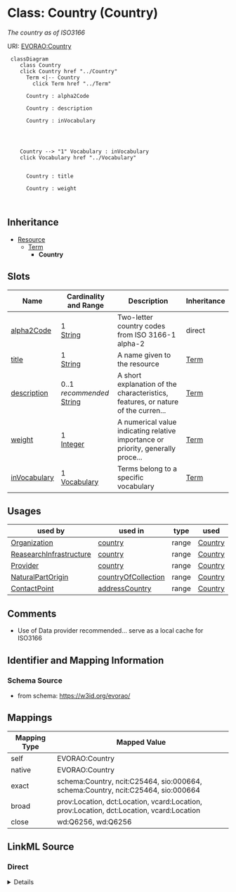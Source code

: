 

# Class: Country (Country) 


_The country as of ISO3166_





URI: [EVORAO:Country](https://w3id.org/evorao/Country)






```mermaid
 classDiagram
    class Country
    click Country href "../Country"
      Term <|-- Country
        click Term href "../Term"
      
      Country : alpha2Code
        
      Country : description
        
      Country : inVocabulary
        
          
    
    
    Country --> "1" Vocabulary : inVocabulary
    click Vocabulary href "../Vocabulary"

        
      Country : title
        
      Country : weight
        
      
```





## Inheritance
* [Resource](Resource.md)
    * [Term](Term.md)
        * **Country**



## Slots

| Name | Cardinality and Range | Description | Inheritance |
| ---  | --- | --- | --- |
| [alpha2Code](alpha2Code.md) | 1 <br/> [String](String.md) | Two-letter country codes from ISO 3166-1 alpha-2 | direct |
| [title](title.md) | 1 <br/> [String](String.md) | A name given to the resource | [Term](Term.md) |
| [description](description.md) | 0..1 _recommended_ <br/> [String](String.md) | A short explanation of the characteristics, features, or nature of the curren... | [Term](Term.md) |
| [weight](weight.md) | 1 <br/> [Integer](Integer.md) | A numerical value indicating relative importance or priority, generally proce... | [Term](Term.md) |
| [inVocabulary](inVocabulary.md) | 1 <br/> [Vocabulary](Vocabulary.md) | Terms belong to a specific vocabulary | [Term](Term.md) |





## Usages

| used by | used in | type | used |
| ---  | --- | --- | --- |
| [Organization](Organization.md) | [country](country.md) | range | [Country](Country.md) |
| [ReasearchInfrastructure](ReasearchInfrastructure.md) | [country](country.md) | range | [Country](Country.md) |
| [Provider](Provider.md) | [country](country.md) | range | [Country](Country.md) |
| [NaturalPartOrigin](NaturalPartOrigin.md) | [countryOfCollection](countryOfCollection.md) | range | [Country](Country.md) |
| [ContactPoint](ContactPoint.md) | [addressCountry](addressCountry.md) | range | [Country](Country.md) |






## Comments

* Use of Data provider recommended... serve as a local cache for ISO3166

## Identifier and Mapping Information







### Schema Source


* from schema: https://w3id.org/evorao/




## Mappings

| Mapping Type | Mapped Value |
| ---  | ---  |
| self | EVORAO:Country |
| native | EVORAO:Country |
| exact | schema:Country, ncit:C25464, sio:000664, schema:Country, ncit:C25464, sio:000664 |
| broad | prov:Location, dct:Location, vcard:Location, prov:Location, dct:Location, vcard:Location |
| close | wd:Q6256, wd:Q6256 |







## LinkML Source

<!-- TODO: investigate https://stackoverflow.com/questions/37606292/how-to-create-tabbed-code-blocks-in-mkdocs-or-sphinx -->

### Direct

<details>
```yaml
name: Country
description: The country as of ISO3166
title: Country
comments:
- Use of Data provider recommended... serve as a local cache for ISO3166
from_schema: https://w3id.org/evorao/
exact_mappings:
- schema:Country
- ncit:C25464
- sio:000664
- schema:Country
- ncit:C25464
- sio:000664
close_mappings:
- wd:Q6256
- wd:Q6256
broad_mappings:
- prov:Location
- dct:Location
- vcard:Location
- prov:Location
- dct:Location
- vcard:Location
is_a: Term
slots:
- alpha2Code
slot_usage:
  alpha2Code:
    name: alpha2Code
    description: Two-letter country codes from ISO 3166-1 alpha-2
    title: alpha 2 code
    exact_mappings:
    - geo:000000023
    close_mappings:
    - schema:addressCountry
    related_mappings:
    - obib:0000620
    - ncit:C54641
    domain_of:
    - Country
    range: string
    required: true
    multivalued: false

```
</details>

### Induced

<details>
```yaml
name: Country
description: The country as of ISO3166
title: Country
comments:
- Use of Data provider recommended... serve as a local cache for ISO3166
from_schema: https://w3id.org/evorao/
exact_mappings:
- schema:Country
- ncit:C25464
- sio:000664
- schema:Country
- ncit:C25464
- sio:000664
close_mappings:
- wd:Q6256
- wd:Q6256
broad_mappings:
- prov:Location
- dct:Location
- vcard:Location
- prov:Location
- dct:Location
- vcard:Location
is_a: Term
slot_usage:
  alpha2Code:
    name: alpha2Code
    description: Two-letter country codes from ISO 3166-1 alpha-2
    title: alpha 2 code
    exact_mappings:
    - geo:000000023
    close_mappings:
    - schema:addressCountry
    related_mappings:
    - obib:0000620
    - ncit:C54641
    domain_of:
    - Country
    range: string
    required: true
    multivalued: false
attributes:
  alpha2Code:
    name: alpha2Code
    description: Two-letter country codes from ISO 3166-1 alpha-2
    title: alpha 2 code
    from_schema: https://w3id.org/evorao/
    exact_mappings:
    - geo:000000023
    close_mappings:
    - schema:addressCountry
    related_mappings:
    - obib:0000620
    - ncit:C54641
    rank: 1000
    alias: alpha2Code
    owner: Country
    domain_of:
    - Country
    range: string
    required: true
    multivalued: false
  title:
    name: title
    description: A name given to the resource
    title: title
    comments:
    - 'The title of the item should be as short and descriptive as possible. E.g.
      for virus products it should basically be based on the following Pattern: ''Virus
      name'', ''virus host type'', ''collection year'', ''country of collection''
      ex ''suspected epidemiological origin'', ''genotype'', ''strain'', ''variant
      name or specific feature'
    from_schema: https://w3id.org/evorao/
    exact_mappings:
    - schema:name
    - rdfs:label
    rank: 1000
    slot_uri: dct:title
    alias: title
    owner: Country
    domain_of:
    - Term
    - Dataset
    - DataService
    - Publication
    - License
    - Certification
    range: string
    required: true
    multivalued: false
  description:
    name: description
    description: A short explanation of the characteristics, features, or nature of
      the current item
    title: description
    comments:
    - Describe this item in few lines. This description will serve as a summary to
      present the resource.
    from_schema: https://w3id.org/evorao/
    exact_mappings:
    - schema:description
    close_mappings:
    - schema:description
    - schema:description
    rank: 1000
    slot_uri: dct:description
    alias: description
    owner: Country
    domain_of:
    - Term
    - Dataset
    - DataService
    - PersonOrOrganization
    - File
    - ContactPoint
    - License
    - Certification
    range: string
    required: false
    recommended: true
    multivalued: false
  weight:
    name: weight
    description: A numerical value indicating relative importance or priority, generally
      processed in ascending order. This weight helps prioritize content when organizing
      or processing data. Its value can be negative, with a default set to 0
    title: weight
    comments:
    - The lowest weighted Data providers are triggered first, this may be usefull
      to populate at first entities that are referenced by others (e.g. Version ahead
      of Rank ahead of Taxon)
    from_schema: https://w3id.org/evorao/
    close_mappings:
    - adms:status
    rank: 1000
    ifabsent: int(0)
    alias: weight
    owner: Country
    domain_of:
    - Term
    - DataProvider
    range: integer
    required: true
    multivalued: false
  inVocabulary:
    name: inVocabulary
    description: Terms belong to a specific vocabulary
    title: in Vocabulary
    from_schema: https://w3id.org/evorao/
    close_mappings:
    - wdp:P972
    related_mappings:
    - dct:isReferencedBy
    broad_mappings:
    - dct:isPartOf
    rank: 1000
    alias: inVocabulary
    owner: Country
    domain_of:
    - Term
    range: Vocabulary
    required: true
    multivalued: false

```
</details>